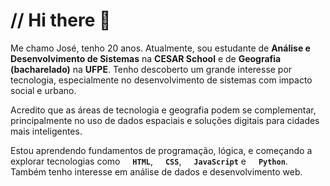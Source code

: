 # // Hi there 👋

Me chamo José, tenho 20 anos. Atualmente, sou estudante de **Análise e Desenvolvimento de Sistemas** na **CESAR School** e de **Geografia (bacharelado)** na **UFPE**. Tenho descoberto um grande interesse por tecnologia, especialmente no desenvolvimento de sistemas com impacto social e urbano.

Acredito que as áreas de tecnologia e geografia podem se complementar, principalmente no uso de dados espaciais e soluções digitais para cidades mais inteligentes.

Estou aprendendo fundamentos de programação, lógica, e começando a explorar tecnologias como <img width="12px" src="https://cdn.jsdelivr.net/gh/devicons/devicon@latest/icons/html5/html5-original.svg" /> **`HTML`**, <img width="12px" src="https://cdn.jsdelivr.net/gh/devicons/devicon@latest/icons/css3/css3-original.svg" /> **`CSS`**, <img width="12px" src="https://cdn.jsdelivr.net/gh/devicons/devicon@latest/icons/javascript/javascript-original.svg" /> **`JavaScript`** e <img width="12px" src="https://cdn.jsdelivr.net/gh/devicons/devicon@latest/icons/python/python-original.svg" /> **`Python`**. Também tenho interesse em análise de dados e desenvolvimento web.
